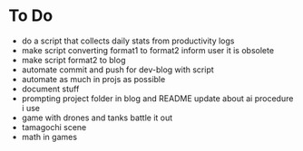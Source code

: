 # To Do

- do a script that collects daily stats from productivity logs
- make script converting format1 to format2 inform user it is obsolete
- make script format2 to blog
- automate commit and push for dev-blog with script
- automate as much in projs as possible
- document stuff
- prompting project folder in blog and README update about ai procedure i use
- game with drones and tanks battle it out
- tamagochi scene
- math in games